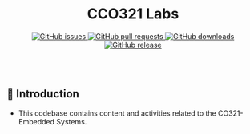 <div align="center">
  <h1><b>CCO321 Labs</b></h1>
</div>

<h4 align="center"></h4>

<div align="center">
    <a href="https://github.com/bambara123/co321-group4/issues">
        <img src="https://img.shields.io/github/issues/bambara123/co321-group4" alt="GitHub issues">
    </a>
    <a href="https://github.com/bambara123/co321-group4/pulls">
        <img src="https://img.shields.io/github/issues-pr/bambara123/co321-group4" alt="GitHub pull requests">
    </a>
    <a href="https://github.com/bambara123/co321-group4/releases">
        <img src="https://img.shields.io/github/downloads/bambara123/co321-group4/total" alt="GitHub downloads">
    </a>
    <a href="https://github.com/bambara123/co321-group4/releases">
        <img src="https://img.shields.io/github/v/release/bambara123/co321-group4" alt="GitHub release">
    </a>
</div>


<br></br>

## 🚀 Introduction

- This codebase contains content and activities related to the CO321-Embedded Systems.
  




